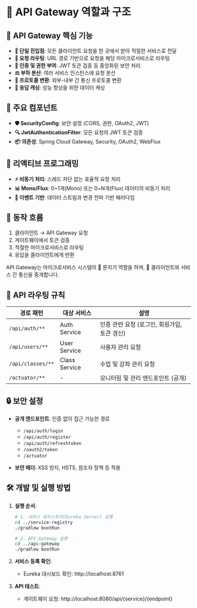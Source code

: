 # 🌉 API Gateway 역할과 구조

## 🚀 API Gateway 핵심 기능

- **🔄 단일 진입점**: 모든 클라이언트 요청을 한 곳에서 받아 적절한 서비스로 전달
- **🧭 요청 라우팅**: URL 경로 기반으로 요청을 해당 마이크로서비스로 라우팅
- **🔐 인증 및 권한 부여**: JWT 토큰 검증 등 중앙화된 보안 처리
- **⚖️ 부하 분산**: 여러 서비스 인스턴스에 요청 분산
- **🔄 프로토콜 변환**: 외부-내부 간 통신 프로토콜 변환
- **💾 응답 캐싱**: 성능 향상을 위한 데이터 캐싱

## 🧩 주요 컴포넌트

- **🛡️ SecurityConfig**: 보안 설정 (CORS, 권한, OAuth2, JWT)
- **🔍 JwtAuthenticationFilter**: 모든 요청의 JWT 토큰 검증
- **📦 의존성**: Spring Cloud Gateway, Security, OAuth2, WebFlux

## 🔄 리액티브 프로그래밍

- **⚡ 비동기 처리**: 스레드 차단 없는 효율적 요청 처리
- **📊 Mono/Flux**: 0~1개(Mono) 또는 0~N개(Flux) 데이터의 비동기 처리
- **📡 이벤트 기반**: 데이터 스트림과 변경 전파 기반 패러다임

## 🔄 동작 흐름

1. 클라이언트 → API Gateway 요청
2. 게이트웨이에서 토큰 검증
3. 적절한 마이크로서비스로 라우팅
4. 응답을 클라이언트에게 반환

API Gateway는 마이크로서비스 시스템의 🚪 문지기 역할을 하며, 📡 클라이언트와 서비스 간 통신을 중개합니다.

## 📝 API 라우팅 규칙

| 경로 패턴 | 대상 서비스 | 설명 |
|----------|------------|------|
| `/api/auth/**` | Auth Service | 인증 관련 요청 (로그인, 회원가입, 토큰 갱신) |
| `/api/users/**` | User Service | 사용자 관리 요청 |
| `/api/classes/**` | Class Service | 수업 및 강좌 관리 요청 |
| `/actuator/**` | - | 모니터링 및 관리 엔드포인트 (공개) |

## 🔒 보안 설정

- **공개 엔드포인트**: 인증 없이 접근 가능한 경로
  - `/api/auth/login`
  - `/api/auth/register`
  - `/api/auth/refreshtoken`
  - `/oauth2/token`
  - `/actuator`

- **보안 헤더**: XSS 방지, HSTS, 참조자 정책 등 적용

## 🛠️ 개발 및 실행 방법

1. **실행 순서**:
   ```bash
   # 1. 서비스 레지스트리(Eureka Server) 실행
   cd ../service-registry
   ./gradlew bootRun
   
   # 2. API Gateway 실행
   cd ../api-gateway
   ./gradlew bootRun
   ```

2. **서비스 등록 확인**:
   - Eureka 대시보드 확인: http://localhost:8761
   
3. **API 테스트**:
   - 게이트웨이 요청: http://localhost:8080/api/{service}/{endpoint}